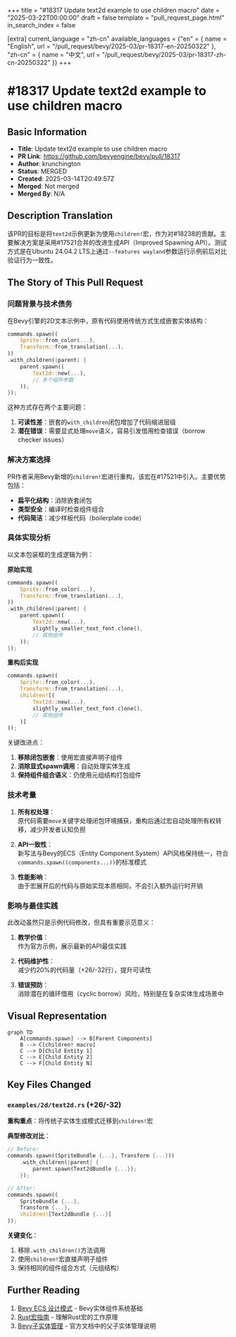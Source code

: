 +++
title = "#18317 Update text2d example to use children macro"
date = "2025-03-22T00:00:00"
draft = false
template = "pull_request_page.html"
in_search_index = false

[extra]
current_language = "zh-cn"
available_languages = {"en" = { name = "English", url = "/pull_request/bevy/2025-03/pr-18317-en-20250322" }, "zh-cn" = { name = "中文", url = "/pull_request/bevy/2025-03/pr-18317-zh-cn-20250322" }}
+++

# #18317 Update text2d example to use children macro

## Basic Information
- **Title**: Update text2d example to use children macro
- **PR Link**: https://github.com/bevyengine/bevy/pull/18317
- **Author**: krunchington
- **Status**: MERGED
- **Created**: 2025-03-14T20:49:57Z
- **Merged**: Not merged
- **Merged By**: N/A

## Description Translation
该PR的目标是将`text2d`示例更新为使用`children!`宏，作为对#18238的贡献。主要解决方案是采用#17521合并的改进生成API（Improved Spawning API）。测试方式是在Ubuntu 24.04.2 LTS上通过`--features wayland`参数运行示例前后对比验证行为一致性。

## The Story of This Pull Request

### 问题背景与技术债务
在Bevy引擎的2D文本示例中，原有代码使用传统方式生成嵌套实体结构：

```rust
commands.spawn((
    Sprite::from_color(...),
    Transform::from_translation(...),
))
.with_children(|parent| {
    parent.spawn((
        Text2d::new(...),
        // 多个组件参数
    ));
});
```

这种方式存在两个主要问题：
1. **可读性差**：嵌套的`with_children`闭包增加了代码缩进层级
2. **潜在错误**：需要显式处理`move`语义，容易引发借用检查错误（borrow checker issues）

### 解决方案选择
PR作者采用Bevy新增的`children!`宏进行重构，该宏在#17521中引入。主要优势包括：
- **扁平化结构**：消除嵌套闭包
- **类型安全**：编译时检查组件组合
- **代码简洁**：减少样板代码（boilerplate code）

### 具体实现分析
以文本包装框的生成逻辑为例：

**原始实现**
```rust
commands.spawn((
    Sprite::from_color(...),
    Transform::from_translation(...),
))
.with_children(|parent| {
    parent.spawn((
        Text2d::new(...),
        slightly_smaller_text_font.clone(),
        // 其他组件
    ));
});
```

**重构后实现**
```rust
commands.spawn((
    Sprite::from_color(...),
    Transform::from_translation(...),
    children![(
        Text2d::new(...),
        slightly_smaller_text_font.clone(),
        // 其他组件
    )]
));
```

关键改进点：
1. **移除闭包嵌套**：使用宏直接声明子组件
2. **消除显式spawn调用**：自动处理实体生成
3. **保持组件组合语义**：仍使用元组结构打包组件

### 技术考量
1. **所有权处理**：  
   原代码需要`move`关键字处理闭包环境捕获，重构后通过宏自动处理所有权转移，减少开发者认知负担

2. **API一致性**：  
   新写法与Bevy的ECS（Entity Component System）API风格保持统一，符合`commands.spawn((components...))`的标准模式

3. **性能影响**：  
   由于宏展开后的代码与原始实现本质相同，不会引入额外运行时开销

### 影响与最佳实践
此改动虽然只是示例代码修改，但具有重要示范意义：
1. **教学价值**：  
   作为官方示例，展示最新的API最佳实践
   
2. **代码维护性**：  
   减少约20%的代码量（+26/-32行），提升可读性

3. **错误预防**：  
   消除潜在的循环借用（cyclic borrow）风险，特别是在复杂实体生成场景中

## Visual Representation

```mermaid
graph TD
    A[commands.spawn] --> B[Parent Components]
    B --> C[children! macro]
    C --> D[Child Entity 1]
    C --> E[Child Entity 2]
    C --> F[Child Entity N]
```

## Key Files Changed

### `examples/2d/text2d.rs` (+26/-32)
**重构重点**：将传统子实体生成模式迁移到`children!`宏

**典型修改对比**：
```rust
// Before:
commands.spawn((SpriteBundle {...}, Transform {...}))
    .with_children(|parent| {
        parent.spawn(Text2dBundle {...});
    });

// After:
commands.spawn((
    SpriteBundle {...},
    Transform {...},
    children![Text2dBundle {...}]
));
```

**关键变化**：
1. 移除`.with_children()`方法调用
2. 使用`children!`宏直接声明子组件
3. 保持相同的组件组合方式（元组结构）

## Further Reading

1. [Bevy ECS 设计模式](https://bevy-cheatbook.github.io/programming/ecs-intro.html) - Bevy实体组件系统基础
2. [Rust宏指南](https://doc.rust-lang.org/book/ch19-06-macros.html) - 理解Rust宏的工作原理
3. [Bevy子实体管理](https://bevyengine.org/learn/book/getting-started/ecs/#children-and-parents) - 官方文档中的父子实体管理说明
